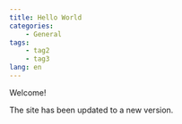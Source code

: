 ```yaml
---
title: Hello World
categories:
    - General
tags:
    - tag2
    - tag3
lang: en
---
```

Welcome! 
<!-- more -->
The site has been updated to a new version. 